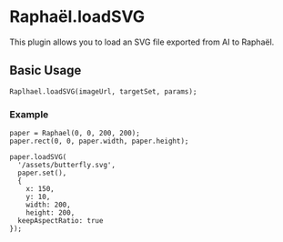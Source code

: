 # Raphaёl.loadSVG

This plugin allows you to load an SVG file exported from AI to Raphaёl.

## Basic Usage

    Raplhael.loadSVG(imageUrl, targetSet, params);

### Example

    paper = Raphael(0, 0, 200, 200);
    paper.rect(0, 0, paper.width, paper.height);
    
    paper.loadSVG(
      '/assets/butterfly.svg', 
      paper.set(), 
      { 
        x: 150, 
        y: 10, 
        width: 200, 
        height: 200, 
      keepAspectRatio: true
    });

